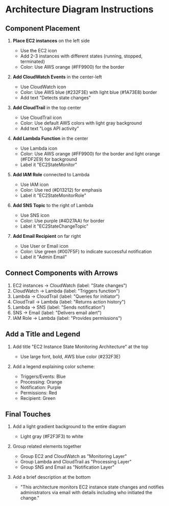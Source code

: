# Architecture Diagram Instructions

## Component Placement

1. **Place EC2 instances** on the left side
   - Use the EC2 icon
   - Add 2-3 instances with different states (running, stopped, terminated)
   - Color: Use AWS orange (#FF9900) for the border

2. **Add CloudWatch Events** in the center-left
   - Use CloudWatch icon
   - Color: Use AWS blue (#232F3E) with light blue (#1A73E8) border
   - Add text "Detects state changes"

3. **Add CloudTrail** in the top center
   - Use CloudTrail icon
   - Color: Use default AWS colors with light gray background
   - Add text "Logs API activity"

4. **Add Lambda Function** in the center
   - Use Lambda icon
   - Color: Use AWS orange (#FF9900) for the border and light orange (#FDF2E9) for background
   - Label it "EC2StateMonitor"

5. **Add IAM Role** connected to Lambda
   - Use IAM icon
   - Color: Use red (#D13212) for emphasis
   - Label it "EC2StateMonitorRole"

6. **Add SNS Topic** to the right of Lambda
   - Use SNS icon
   - Color: Use purple (#4D27AA) for border
   - Label it "EC2StateChangeTopic"

7. **Add Email Recipient** on far right
   - Use User or Email icon
   - Color: Use green (#007F5F) to indicate successful notification
   - Label it "Admin Email"

## Connect Components with Arrows

1. EC2 instances → CloudWatch (label: "State changes")
2. CloudWatch → Lambda (label: "Triggers function")
3. Lambda → CloudTrail (label: "Queries for initiator")
4. CloudTrail → Lambda (label: "Returns action history")
5. Lambda → SNS (label: "Sends notification")
6. SNS → Email (label: "Delivers email alert")
7. IAM Role → Lambda (label: "Provides permissions")

## Add a Title and Legend

1. Add title "EC2 Instance State Monitoring Architecture" at the top
   - Use large font, bold, AWS blue color (#232F3E)

2. Add a legend explaining color scheme:
   - Triggers/Events: Blue
   - Processing: Orange
   - Notification: Purple
   - Permissions: Red
   - Recipient: Green

## Final Touches

1. Add a light gradient background to the entire diagram
   - Light gray (#F2F3F3) to white

2. Group related elements together
   - Group EC2 and CloudWatch as "Monitoring Layer"
   - Group Lambda and CloudTrail as "Processing Layer" 
   - Group SNS and Email as "Notification Layer"

3. Add a brief description at the bottom
   - "This architecture monitors EC2 instance state changes and notifies administrators via email with details including who initiated the change."
